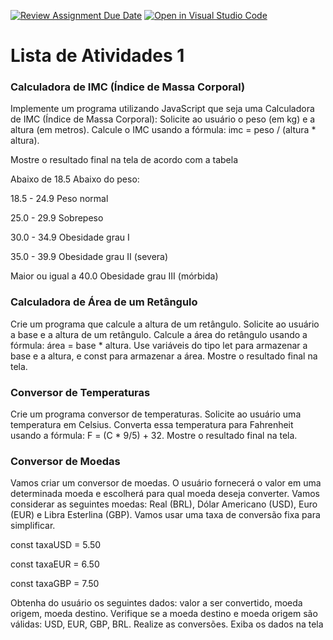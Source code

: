 [![Review Assignment Due Date](https://classroom.github.com/assets/deadline-readme-button-24ddc0f5d75046c5622901739e7c5dd533143b0c8e959d652212380cedb1ea36.svg)](https://classroom.github.com/a/3m9rrH4f)
[![Open in Visual Studio Code](https://classroom.github.com/assets/open-in-vscode-718a45dd9cf7e7f842a935f5ebbe5719a5e09af4491e668f4dbf3b35d5cca122.svg)](https://classroom.github.com/online_ide?assignment_repo_id=14889049&assignment_repo_type=AssignmentRepo)
# Lista de Atividades 1 

### Calculadora de IMC (Índice de Massa Corporal)
Implemente um programa utilizando JavaScript que seja uma Calculadora de IMC (Índice de Massa Corporal):
Solicite ao usuário o peso (em kg) e a altura (em metros).
Calcule o IMC usando a fórmula: imc = peso / (altura * altura).

Mostre o resultado final na tela de acordo com a tabela
<p>Abaixo de 18.5	Abaixo do peso:
<p>18.5 - 24.9	Peso normal
<p>25.0 - 29.9	Sobrepeso
<p>30.0 - 34.9	Obesidade grau I
<p>35.0 - 39.9	Obesidade grau II (severa)
<p>Maior ou igual a 40.0	Obesidade grau III (mórbida)

### Calculadora de Área de um Retângulo
Crie um programa que calcule a altura de um retângulo.
Solicite ao usuário a base e a altura de um retângulo. 
Calcule a área do retângulo usando a fórmula: área = base * altura.
Use variáveis do tipo let para armazenar a base e a altura, e const para armazenar a área.
Mostre o resultado final na tela.


### Conversor de Temperaturas
Crie um programa conversor de temperaturas.
Solicite ao usuário uma temperatura em Celsius.
Converta essa temperatura para Fahrenheit usando a fórmula: F = (C * 9/5) + 32.
Mostre o resultado final na tela.


### Conversor de Moedas
Vamos criar um conversor de moedas. O usuário fornecerá o valor em uma determinada moeda e escolherá para qual moeda deseja converter. Vamos considerar as seguintes moedas: Real (BRL), Dólar Americano (USD), Euro (EUR) e Libra Esterlina (GBP). 
Vamos usar uma taxa de conversão fixa para simplificar.

const taxaUSD = 5.50

const taxaEUR = 6.50

const taxaGBP = 7.50

Obtenha do usuário os seguintes dados: valor a ser convertido, moeda origem, moeda destino.
Verifique se a moeda destino e moeda origem são válidas: USD, EUR, GBP, BRL.
Realize as conversões.
Exiba os dados na tela
